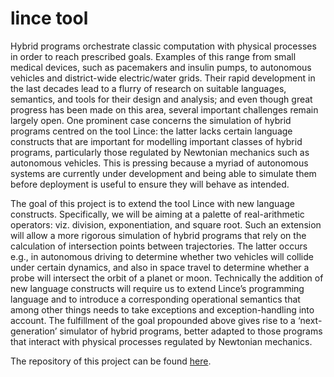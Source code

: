 # lince tool
Hybrid programs orchestrate classic computation with physical processes in order to reach 
prescribed goals. Examples of this range from small medical devices, such as pacemakers and 
insulin pumps, to autonomous vehicles and district-wide electric/water grids. Their rapid 
development in the last decades lead to a flurry of research on suitable languages, semantics, and 
tools for their design and analysis; and even though great progress has been made 
on this area, several important challenges remain largely open. One prominent case concerns the 
simulation of hybrid programs centred on the tool Lince: the latter lacks certain language 
constructs that are important for modelling important classes of hybrid programs, particularly 
those regulated by Newtonian mechanics such as autonomous vehicles. This is pressing because a 
myriad of autonomous systems are currently under development and being able to simulate them 
before deployment is useful to ensure they will behave as intended.


The goal of this project is to extend the tool Lince with new language constructs. Specifically, we  will be aiming at a palette of real-arithmetic operators: viz. division, exponentiation, and square  root. Such an extension will allow a more rigorous simulation of hybrid programs that rely on the  calculation of intersection points between trajectories. The latter occurs e.g., in autonomous  driving to determine whether two vehicles will collide under certain dynamics, and also in space  travel to determine whether a probe will intersect the orbit of a planet or moon. Technically the  addition of new language constructs will require us to extend Lince’s programming language and to  introduce a corresponding operational semantics that among other things needs to take exceptions  and exception-handling into account. The fulfillment of the goal propounded above gives rise to a  ‘next-generation’ simulator of hybrid programs, better adapted to those programs that interact  with physical processes regulated by Newtonian mechanics.


The repository of this project can be found [here](https://github.com/arcalab/lince/tree/nonLinear).
